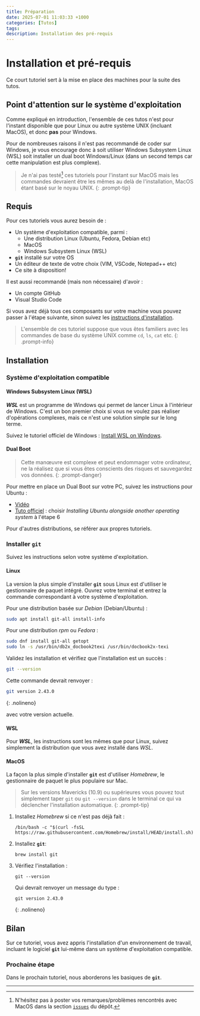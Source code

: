 ```yaml
---
title: Préparation
date: 2025-07-01 11:03:33 +1000
categories: [Tutos]
tags:
description: Installation des pré-requis
---
```


# Installation et pré-requis

Ce court tutoriel sert à la mise en place des machines pour la suite des tutos. 

## Point d'attention sur le système d'exploitation

Comme expliqué en introduction, l'ensemble de ces tutos n'est pour l'instant disponible que pour Linux ou autre système UNIX (incluant MacOS), et donc **pas** pour Windows.

Pour de nombreuses raisons il n'est pas recommandé de coder sur Windows, je vous encourage donc à soit utiliser Windows Subsystem Linux (WSL) soit installer un dual boot Windows/Linux (dans un second temps car cette manipulation est plus complexe). 

> Je n'ai pas testé[^note1] ces tutoriels pour l'instant sur MacOS mais les commandes devraient être les mêmes au delà de l'installation, MacOS étant basé sur le noyau UNIX.
{: .prompt-tip}

[^note1]: N'hésitez pas à poster vos remarques/problèmes rencontrés avec MacOS dans la section [`issues`](https://github.com/Pallandos/GitSimple/issues) du dépôt.

## Requis

Pour ces tutoriels vous aurez besoin de :

- Un système d'exploitation compatible, parmi :
  - Une distribution Linux (Ubuntu, Fedora, Debian etc)
  - MacOS
  - Windows Subsystem Linux (WSL)
- **`git`** installé sur votre OS
- Un éditeur de texte de votre choix (VIM, VSCode, Notepad++ etc)
- Ce site à disposition!

Il est aussi recommandé (mais non nécessaire) d'avoir :

- Un compte GitHub
- Visual Studio Code 

Si vous avez déjà tous ces composants sur votre machine vous pouvez passer à l'étape suivante, sinon suivez les [instructions d'installation](#installation). 

> L'ensemble de ces tutoriel suppose que vous êtes familiers avec les commandes de base du système UNIX comme `cd`, `ls`, `cat` etc.
{: .prompt-info}

## Installation

### Système d'exploitation compatible

#### Windows Subsystem Linux (WSL)

***WSL*** est un programme de Windows qui permet de lancer Linux à l'intérieur de Windows. C'est un bon premier choix si vous ne voulez pas réaliser d'opérations complexes, mais ce n'est une solution simple sur le long terme. 

Suivez le tutoriel officiel de Windows : [Install WSL on Windows](https://learn.microsoft.com/en-us/windows/wsl/install).

#### Dual Boot

> Cette manœuvre est complexe et peut endommager votre ordinateur, ne la réalisez que si vous êtes conscients des risques et sauvegardez vos données. 
{: .prompt-danger}

Pour mettre en place un Dual Boot sur votre PC, suivez les instructions pour Ubuntu :

- [Vidéo](https://www.youtube.com/watch?v=qq-7X8zLP7g) 
- [Tuto officiel](https://ubuntu.com/tutorials/install-ubuntu-desktop#1-overview) : choisir *Installing Ubuntu alongside another operating system* à l'étape 6

Pour d'autres distributions, se référer aux propres tutoriels. 

### Installer **`git`** 

Suivez les instructions selon votre système d'exploitation.

#### Linux

La version la plus simple d'installer **`git`** sous Linux est d'utiliser le gestionnaire de paquet intégré. Ouvrez votre terminal et entrez la commande correspondant à votre système d'exploitation.

Pour une distribution basée sur *Debian* (Debian/Ubuntu) :

```sh
sudo apt install git-all install-info
```

Pour une distribution *rpm* ou *Fedora* :

```sh
sudo dnf install git-all getopt
sudo ln -s /usr/bin/db2x_docbook2texi /usr/bin/docbook2x-texi
```

Validez les installation et vérifiez que l'installation est un succès :

```sh
git --version
```

Cette commande devrait renvoyer : 

```sh
git version 2.43.0
```
{: .nolineno}

avec votre version actuelle.

#### WSL

Pour ***WSL***, les instructions sont les mêmes que pour Linux, suivez simplement la distribution que vous avez installé dans *WSL*.

#### MacOS

La façon la plus simple d'installer **`git`** est d'utiliser *Homebrew*, le gestionnaire de paquet le plus populaire sur Mac.

> Sur les versions Mavericks (10.9) ou supérieures vous pouvez tout simplement taper `git` ou `git --version` dans le terminal ce qui va déclencher l'installation automatique.
{: .prompt-tip}

1. Installez *Homebrew* si ce n'est pas déjà fait :

	```shell
   	/bin/bash -c "$(curl -fsSL https://raw.githubusercontent.com/Homebrew/install/HEAD/install.sh)"
    ```

2. Installez **`git`**:

	```shell
	brew install git
	```

3. Vérifiez l'installation :

	```shell
	git --version
	```

	Qui devrait renvoyer un message du type :

	```shell
	git version 2.43.0
	```
	{: .nolineno}

## Bilan

Sur ce tutoriel, vous avez appris l'installation d'un environnement de travail, incluant le logiciel **`git`** lui-même dans un système d'exploitation compatible. 

### Prochaine étape

Dans le prochain tutoriel, nous aborderons les basiques de **`git`**. 

---